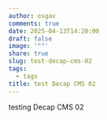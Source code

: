 ```yaml
---
author: osgav
comments: true
date: 2025-04-13T14:20:00
draft: false
image: '""'
share: true
slug: test-decap-cms-02
tags:
  - tags
title: test Decap CMS 02
---
```

testing Decap CMS 02
